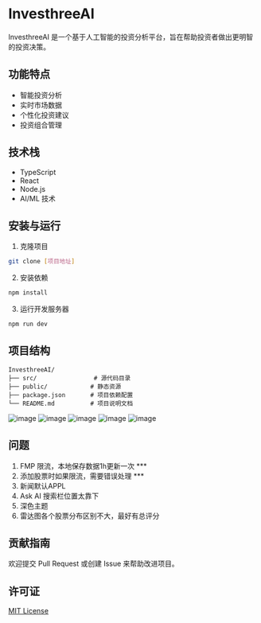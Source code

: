 # InvesthreeAI

InvesthreeAI 是一个基于人工智能的投资分析平台，旨在帮助投资者做出更明智的投资决策。

## 功能特点

- 智能投资分析
- 实时市场数据
- 个性化投资建议
- 投资组合管理

## 技术栈

- TypeScript
- React
- Node.js
- AI/ML 技术

## 安装与运行

1. 克隆项目
```bash
git clone [项目地址]
```

2. 安装依赖
```bash
npm install
```

3. 运行开发服务器
```bash
npm run dev
```

## 项目结构

```
InvesthreeAI/
├── src/                # 源代码目录
├── public/            # 静态资源
├── package.json       # 项目依赖配置
└── README.md          # 项目说明文档
```
![image](https://github.com/user-attachments/assets/24bf9e5f-bd1c-459e-8251-8517b7b5688f)
![image](https://github.com/user-attachments/assets/90834917-e783-4f32-8d83-9c7446d5fdb7)
![image](https://github.com/user-attachments/assets/0cf36cf6-8d7b-4760-8f0d-43c1786e8df8)
![image](https://github.com/user-attachments/assets/1ae16cf3-8019-4dfb-807e-937385ade6f6)
![image](https://github.com/user-attachments/assets/a3063f3e-ef39-4628-aa5b-2b168acc93ca)

## 问题
1. FMP 限流，本地保存数据1h更新一次 ***
2. 添加股票时如果限流，需要错误处理 ***
3. 新闻默认APPL
4. Ask AI 搜索栏位置太靠下
5. 深色主题
6. 雷达图各个股票分布区别不大，最好有总评分


## 贡献指南

欢迎提交 Pull Request 或创建 Issue 来帮助改进项目。

## 许可证

[MIT License](LICENSE) 
